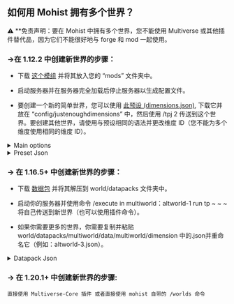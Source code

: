 ## 如何用 Mohist 拥有多个世界？

⚠️ \*\*免责声明：要在 Mohist 中拥有多个世界，您不能使用 Multiverse 或其他插件替代品，因为它们不能很好地与 forge 和 mod 一起使用。

### ->在 1.12.2 中创建新世界的步骤：

- 下载 [这个模组](https://www.curseforge.com/minecraft/mc-mods/just-enough-dimensions) 并将其放入您的 “mods” 文件夹中。

- 启动服务器并在服务器完全加载后停止服务器以生成配置文件。

- 要创建一个新的简单世界，您可以使用 [此预设 (dimensions.json)](https://cdn.discordapp.com/attachments/815331146303799296/825439539438157904/dimensions.json), 下载它并放在 “config/justenoughdimensions” 中，然后使用 /tpj 2 传送到这个世界。要创建其他世界，请使用与预设相同的语法并更改维度 ID（您不能为多个维度使用相同的维度 ID）。

<details>
  <summary>Main options</summary>
  
    - "dim" : Should be the same than the dimension ID.
  
    - "load_on_start" : set it to true if you want your dimension to be loaded at the start of your server (should be always enabled to not cause issues with plugins).
  
    - "keeploaded" :  set it to false if you want your dimension to be unloaded if there is no players inside.
  
    - "id" : This is the dimension ID  (Remember that you can't have the same dimension ID for more than one dimension).
  
    - "name" : The name of the dimension (only used by forge mods.)
  
    - "worldprovider" : Type of the dimension ("WorldProviderSurface" for an overworld type world, WorldProviderHell  for a nether type world and WorldProviderEnd for a end type world. you can also use worldproviders from mods if you know them !)
  
    - "require_exact_match" : should be always present and set to true.
    
There is other settings that you can set, you can see them in the mod's curseforge page.
</details>

<details>
  <summary>Preset Json</summary>
  
```json
{
  "config_version": {
    "id": "__default",
    "version": 0
    },
    "dimensions":
    [
        {
            "dim": 2,
            "load_on_start": true,
            "dimensiontype": {
                "id": 2,
                "name": "AltWorld",
                "keeploaded": true,
                "worldprovider": "WorldProviderSurface",
                "require_exact_match": true
            }
        }
    ]
}
```
</details>

### -> 在 1.16.5+ 中创建新世界的步骤：

- 下载 [数据包](https://cdn.discordapp.com/attachments/615256015704948808/850816329636380752/multiworld.zip) 并将其解压到 world/datapacks 文件夹中。

- 启动你的服务器并使用命令 /execute in multiworld：altworld-1 run tp ~ ~ ~ 将自己传送到新世界（也可以使用插件命令）。

- 如果你需要更多的世界，你需要复制并粘贴 world/datapacks/multiworld/data/multiworld/dimension 中的.json并重命名它（例如：altworld-3.json）。

<details>
  <summary>Datapack Json</summary>
  
```json
{
  "type": "minecraft:overworld",
  "generator": {
    "type": "minecraft:noise",
    "seed": 0,
    "biome_source": {
      "type": "minecraft:vanilla_layered",
      "seed": 0,
      "large_biomes": false
    },
    "settings": "minecraft:overworld"
  }
}
```
</details>

### -> 在 1.20.1+ 中创建新世界的步骤:

    直接使用 Multiverse-Core 插件 或者直接使用 mohist 自带的 /worlds 命令
